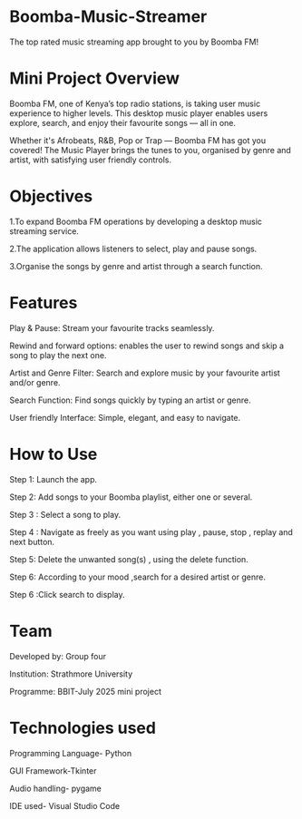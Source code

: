 # Boomba-Music-Streamer
The top rated music streaming app brought to you by Boomba FM!

# Mini Project Overview

Boomba FM, one of Kenya’s top radio stations, is taking user music experience to higher levels.
This desktop music player enables users explore, search, and enjoy their favourite songs — all in one.

Whether it's Afrobeats, R&B, Pop or Trap — Boomba FM  has got you covered!
The Music Player brings the tunes to you, organised by genre and artist, with satisfying user friendly controls.

# Objectives
1.To expand Boomba FM operations by developing a desktop music streaming service.

2.The application allows listeners to select, play and pause songs. 

3.Organise the songs by genre and artist through a search function.

 # Features
Play & Pause: Stream your favourite tracks seamlessly.

Rewind and forward options: enables the user to rewind songs and skip a song to play the next one.

Artist and Genre Filter: Search and explore music by your favourite artist and/or genre.

Search Function: Find songs quickly by typing an artist or genre.

User friendly Interface: Simple, elegant, and easy to navigate.  

 # How to Use

 Step 1: Launch the app.
 
 Step 2: Add songs to your Boomba playlist, either one or several.
 
 Step 3 : Select a song to play.
 
 Step 4 : Navigate as freely as you want  using play , pause, stop , replay and next button.
 
 Step 5: Delete  the unwanted song(s) , using the delete function.
 
 Step 6: According to your mood ,search for a desired artist or genre.
 
 Step 6 :Click search to display.

 # Team
 Developed by: Group four
 
 Institution: Strathmore University
 
 Programme: BBIT-July 2025 mini project
 

 # Technologies used
 Programming Language- Python

 GUI Framework-Tkinter

 Audio handling- pygame

 IDE used- Visual Studio Code




 
 
 

